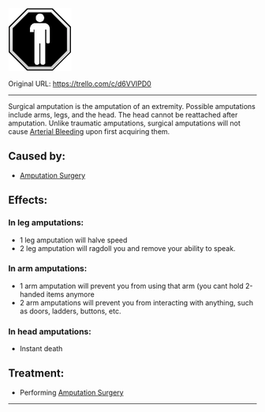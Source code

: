 ![tile049.png\|200](./Surgical%20Amputation%20-%20Attachments/6718845db30472d958dd7b19.png)

Original URL: https://trello.com/c/d6VVIPD0

---

Surgical amputation is the amputation of an extremity. Possible amputations include arms, legs, and the head. The head cannot be reattached after amputation. Unlike traumatic amputations, surgical amputations will not cause [Arterial Bleeding](Arterial%20Bleeding.md) upon first acquiring them.

## Caused by:

- [Amputation Surgery](../Procedures/Amputation%20Surgery.md)

## Effects:

### In leg amputations:

- 1 leg amputation will halve speed
- 2 leg amputation will ragdoll you and remove your ability to speak.

### In arm amputations:

- 1 arm amputation will prevent you from using that arm (you cant hold 2-handed items anymore
- 2 arm amputations will prevent you from interacting with anything, such as doors, ladders, buttons, etc.

### In head amputations:

- Instant death

## Treatment:

- Performing [Amputation Surgery](../Procedures/Amputation%20Surgery.md)

---

